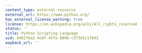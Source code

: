 ```yaml
---
content_type: external-resource
external_url: https://www.python.org/
has_external_license_warning: true
license: https://en.wikipedia.org/wiki/All_rights_reserved
status: ''
title: Python Scripting Language
uid: 846276a2-4c0f-457e-909b-c373d1c1f8d1
wayback_url: ''
---
```


